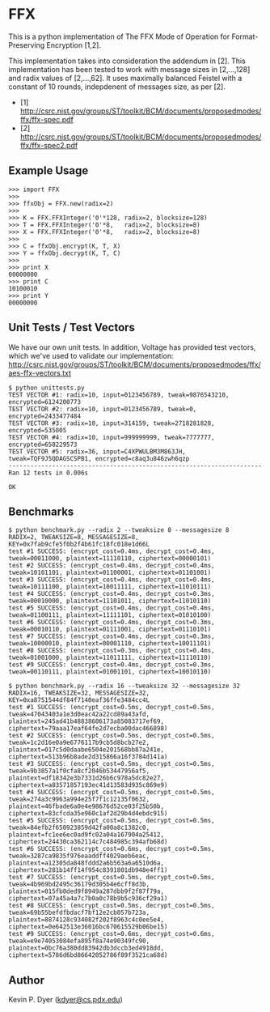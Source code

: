 FFX
===

This is a python implementation of The FFX Mode of Operation for Format-Preserving Encryption [1,2].

This implementation takes into consideration the addendum in [2]. This implementation has been tested to work with message sizes in [2,...,128] and radix values of [2,...,62]. It uses maximally balanced Feistel with a constant of 10 rounds, indepdenent of messages size, as per [2].


* [1] http://csrc.nist.gov/groups/ST/toolkit/BCM/documents/proposedmodes/ffx/ffx-spec.pdf
* [2] http://csrc.nist.gov/groups/ST/toolkit/BCM/documents/proposedmodes/ffx/ffx-spec2.pdf


Example Usage
-------------

```
>>> import FFX
>>>
>>> ffxObj = FFX.new(radix=2)
>>>
>>> K = FFX.FFXInteger('0'*128, radix=2, blocksize=128)
>>> T = FFX.FFXInteger('0'*8,   radix=2, blocksize=8)
>>> X = FFX.FFXInteger('0'*8,   radix=2, blocksize=8)
>>>
>>> C = ffxObj.encrypt(K, T, X)
>>> Y = ffxObj.decrypt(K, T, C)
>>>
>>> print X
00000000
>>> print C
10100010
>>> print Y
00000000
```

Unit Tests / Test Vectors
-------------------------
We have our own unit tests.
In addition, Voltage has provided test vectors, which we've used to validate our implementation: http://csrc.nist.gov/groups/ST/toolkit/BCM/documents/proposedmodes/ffx/aes-ffx-vectors.txt

```
$ python unittests.py
TEST VECTOR #1: radix=10, input=0123456789, tweak=9876543210, encrypted=6124200773
TEST VECTOR #2: radix=10, input=0123456789, tweak=0, encrypted=2433477484
TEST VECTOR #3: radix=10, input=314159, tweak=2718281828, encrypted=535005
TEST VECTOR #4: radix=10, input=999999999, tweak=7777777, encrypted=658229573
TEST VECTOR #5: radix=36, input=C4XPWULBM3M863JH, tweak=TQF9J5QDAGSCSPB1, encrypted=c8aq3u846zwh6qzp
----------------------------------------------------------------------
Ran 12 tests in 0.006s

OK
```


Benchmarks
----------

```
$ python benchmark.py --radix 2 --tweaksize 8 --messagesize 8
RADIX=2, TWEAKSIZE=8, MESSAGESIZE=8, KEY=0x7fab9cfe5f0b2f4b61fc18fc018e1d66L
test #1 SUCCESS: (encrypt_cost=0.4ms, decrypt_cost=0.4ms, tweak=00011000, plaintext=11110110, ciphertext=00000101)
test #2 SUCCESS: (encrypt_cost=0.4ms, decrypt_cost=0.4ms, tweak=10101101, plaintext=01100001, ciphertext=01101001)
test #3 SUCCESS: (encrypt_cost=0.4ms, decrypt_cost=0.4ms, tweak=10111100, plaintext=10011111, ciphertext=11010111)
test #4 SUCCESS: (encrypt_cost=0.4ms, decrypt_cost=0.3ms, tweak=00010000, plaintext=11101011, ciphertext=11010110)
test #5 SUCCESS: (encrypt_cost=0.4ms, decrypt_cost=0.4ms, tweak=01100111, plaintext=11111101, ciphertext=01010100)
test #6 SUCCESS: (encrypt_cost=0.4ms, decrypt_cost=0.3ms, tweak=00010110, plaintext=01111001, ciphertext=01110101)
test #7 SUCCESS: (encrypt_cost=0.4ms, decrypt_cost=0.3ms, tweak=10000010, plaintext=00001110, ciphertext=10011101)
test #8 SUCCESS: (encrypt_cost=0.3ms, decrypt_cost=0.4ms, tweak=01001000, plaintext=11011111, ciphertext=11110110)
test #9 SUCCESS: (encrypt_cost=0.4ms, decrypt_cost=0.3ms, tweak=00110111, plaintext=01001101, ciphertext=10010110)
```

```
$ python benchmark.py --radix 16 --tweaksize 32 --messagesize 32
RADIX=16, TWEAKSIZE=32, MESSAGESIZE=32, KEY=0xa8751544df84f7140eaf36ffe3484cc4L
test #1 SUCCESS: (encrypt_cost=0.5ms, decrypt_cost=0.5ms, tweak=47043403a1e3d0eac42a22cd89a43afd, plaintext=245ad41b48838606173a85083717ef69, ciphertext=79aaa17eaf64fe2d7ecba00dac466898)
test #2 SUCCESS: (encrypt_cost=0.5ms, decrypt_cost=0.5ms, tweak=1c2d16e0a9e6776117b9cb5d8bcb27e2, plaintext=017c5d0daabe6504e201568bb87a241e, ciphertext=513b96b8ade2d315866a16f3784d141a)
test #3 SUCCESS: (encrypt_cost=0.5ms, decrypt_cost=0.5ms, tweak=9b3857a1f0cfa8cf2046b53447956af5, plaintext=df18342e3b7331d26b6c978a5dc82e27, ciphertext=a83571857193ec41d13583d935c869e9)
test #4 SUCCESS: (encrypt_cost=0.5ms, decrypt_cost=0.5ms, tweak=274a3c9963a994e25f7f1c12135f0632, plaintext=46fbade6a0e4e98676d52ce03f25b50b, ciphertext=83cfcda35e960c1af2d29b4d4ebdc915)
test #5 SUCCESS: (encrypt_cost=0.5ms, decrypt_cost=0.5ms, tweak=84efb2f650923859d42fa00a8c1382c0, plaintext=fc1ee6ec0ad9fc02a04a167904a25412, ciphertext=24430ca362114c7c484985c394afb68d)
test #6 SUCCESS: (encrypt_cost=0.6ms, decrypt_cost=0.5ms, tweak=3287ca9835f976eaaddff4029aeb6eac, plaintext=a12305da848fddd2a6b563a6a6510d6a, ciphertext=281b14ff14f954c8391801db948e4ff1)
test #7 SUCCESS: (encrypt_cost=0.5ms, decrypt_cost=0.5ms, tweak=4b969bd2495c36179d305b4e6cff8d3b, plaintext=015fb0ded9f8949a287dbb9f2f87f79a, ciphertext=07a45a4a7c7b0a0c78b9b5c936cf29a1)
test #8 SUCCESS: (encrypt_cost=0.5ms, decrypt_cost=0.5ms, tweak=69b55befdfbdacf7bf12e2cb057b723a, plaintext=8874128c934082f202f8963c4c0ee5e4, ciphertext=0e642513e36016bc670615529b06be15)
test #9 SUCCESS: (encrypt_cost=0.6ms, decrypt_cost=0.6ms, tweak=e9e74053084efa895f8a74e90349fc90, plaintext=0bc76a380dd83942db3dccb3ed4918dd, ciphertext=5786d6bd86642052786f89f3521ca68d)
```

Author
------

Kevin P. Dyer (kdyer@cs.pdx.edu)
